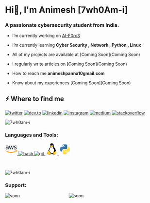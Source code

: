 <h1>Hi👋, I'm Animesh [7wh0Am-i]</h1>
<h3>A passionate cybersecurity student from India.</h3>

- I’m currently working on [AI-F0rc3](https://github.com/7wh0Am-i/AI-F0rc3)

- I’m currently learning **Cyber Security , Network , Python , Linux**

- All of my projects are available at [Coming Soon](Coming Soon)

- I regularly write articles on [Coming Soon](Coming Soon)

-  How to reach me **animeshpanna10gmail.com**

- Know about my experiences [Coming Soon](Coming Soon)
<h2>⚡️ Where to find me</h2>
<p><a target="_blank" href="https://twitter.com/@AnimeshPanna" style="display: inline-block;"><img src="https://img.shields.io/badge/twitter-x?style=for-the-badge&logo=x&logoColor=white&color=%230f1419" alt="twitter" /></a>
<a target="_blank" href="https://dev.to/@soon" style="display: inline-block;"><img src="https://img.shields.io/badge/dev-to?style=for-the-badge&logo=dev-to&logoColor=white&color=black" alt="dev.to" /></a>
<a target="_blank" href="https://www.linkedin.com/in/@non" style="display: inline-block;"><img src="https://img.shields.io/badge/linkedin-logo?style=for-the-badge&logo=linkedin&logoColor=white&color=%230a77b6" alt="linkedin" /></a>
<a target="_blank" href="https://www.instagram.com/@7_who.am__i" style="display: inline-block;"><img src="https://img.shields.io/badge/instagram-logo?style=for-the-badge&logo=instagram&logoColor=white&color=%23F35369" alt="instagram" /></a>
<a target="_blank" href="undefined@soon" style="display: inline-block;"><img src="https://img.shields.io/badge/medium-logo?style=for-the-badge&logo=medium&logoColor=white&color=black" alt="medium" /></a>
<a target="_blank" href="https://stackoverflow.com/users/@soon" style="display: inline-block;"><img src="https://img.shields.io/badge/stackoverflow-logo?style=for-the-badge&logo=stackoverflow&logoColor=white&color=%23cc0000" alt="stackoverflow" /></a></p>
<p align="left"> <img src="https://komarev.com/ghpvc/?username=7wh0am-i&label=Profile%20views&color=0e75b6&style=flat" alt="7wh0am-i" /> </p>
<h3 align="left">Languages and Tools:</h3>
<p align="left"> <a href="https://aws.amazon.com" target="_blank" rel="noreferrer"> <img src="https://raw.githubusercontent.com/devicons/devicon/master/icons/amazonwebservices/amazonwebservices-original-wordmark.svg" alt="aws" width="40" height="40"/> </a> <a href="https://www.gnu.org/software/bash/" target="_blank" rel="noreferrer"> <img src="https://www.vectorlogo.zone/logos/gnu_bash/gnu_bash-icon.svg" alt="bash" width="40" height="40"/> </a> <a href="https://git-scm.com/" target="_blank" rel="noreferrer"> <img src="https://www.vectorlogo.zone/logos/git-scm/git-scm-icon.svg" alt="git" width="40" height="40"/> </a> <a href="https://www.linux.org/" target="_blank" rel="noreferrer"> <img src="https://raw.githubusercontent.com/devicons/devicon/master/icons/linux/linux-original.svg" alt="linux" width="40" height="40"/> </a> <a href="https://www.python.org" target="_blank" rel="noreferrer"> <img src="https://raw.githubusercontent.com/devicons/devicon/master/icons/python/python-original.svg" alt="python" width="40" height="40"/> </a> </p>
<p>         <br>    </p>
<p><img src="https://github-readme-stats.vercel.app/api/top-langs?username=7wh0am-i&show_icons=true&locale=en&layout=compact" alt="7wh0am-i" /></p>

<h3 align="left">Support:</h3>
<p><a href="https://www.buymeacoffee.com/soon"> <img align="left" src="https://cdn.buymeacoffee.com/buttons/v2/default-yellow.png" height="50" width="210" alt="soon" /></a><a href="https://ko-fi.com/soon"> <img align="left" src="https://cdn.ko-fi.com/cdn/kofi3.png?v=3" height="50" width="210" alt="soon" /></a></p><br><br>


